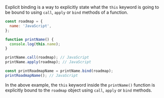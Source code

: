 Explicit binding is a way to explicitly state what the `this` keyword is going to be bound to using `call`, `apply` or `bind` methods of a function.

```js
const roadmap = {
  name: 'JavaScript',
};

function printName() {
  console.log(this.name);
}

printName.call(roadmap); // JavaScript
printName.apply(roadmap); // JavaScript

const printRoadmapName = printName.bind(roadmap);
printRoadmapName(); // JavaScript
```

In the above example, the `this` keyword inside the `printName()` function is explicitly bound to the `roadmap` object using `call`, `apply` or `bind` methods.
